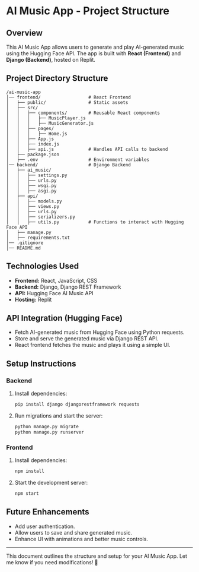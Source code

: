 # AI Music App - Project Structure

## Overview
This AI Music App allows users to generate and play AI-generated music using the Hugging Face API. The app is built with **React (Frontend)** and **Django (Backend)**, hosted on Replit.

## Project Directory Structure
```
/ai-music-app
│── frontend/                  # React Frontend
│   ├── public/                # Static assets
│   ├── src/
│   │   ├── components/        # Reusable React components
│   │   │   ├── MusicPlayer.js
│   │   │   ├── MusicGenerator.js
│   │   ├── pages/
│   │   │   ├── Home.js
│   │   ├── App.js
│   │   ├── index.js
│   │   ├── api.js             # Handles API calls to backend
│   ├── package.json
│   ├── .env                   # Environment variables
│── backend/                   # Django Backend
│   ├── ai_music/
│   │   ├── settings.py
│   │   ├── urls.py
│   │   ├── wsgi.py
│   │   ├── asgi.py
│   ├── api/
│   │   ├── models.py
│   │   ├── views.py
│   │   ├── urls.py
│   │   ├── serializers.py
│   │   ├── utils.py           # Functions to interact with Hugging Face API
│   ├── manage.py
│   ├── requirements.txt
│── .gitignore
│── README.md
```

## Technologies Used
- **Frontend:** React, JavaScript, CSS
- **Backend:** Django, Django REST Framework
- **API:** Hugging Face AI Music API
- **Hosting:** Replit

## API Integration (Hugging Face)
- Fetch AI-generated music from Hugging Face using Python requests.
- Store and serve the generated music via Django REST API.
- React frontend fetches the music and plays it using a simple UI.

## Setup Instructions
### Backend
1. Install dependencies:
   ```sh
   pip install django djangorestframework requests
   ```
2. Run migrations and start the server:
   ```sh
   python manage.py migrate
   python manage.py runserver
   ```

### Frontend
1. Install dependencies:
   ```sh
   npm install
   ```
2. Start the development server:
   ```sh
   npm start
   ```

## Future Enhancements
- Add user authentication.
- Allow users to save and share generated music.
- Enhance UI with animations and better music controls.

---
This document outlines the structure and setup for your AI Music App. Let me know if you need modifications! 🚀

